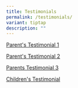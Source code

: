 ```yaml
---
title: Testimonials
permalink: /testimonials/
variant: tiptap
description: ""
---
```

<p><a href="https://drive.google.com/file/d/1F3GdnAhHaDaT7HQdY6_cuBI7Lzk4U8KJ/view?usp=drive_link" rel="noopener noreferrer nofollow" target="_blank">Parent's Testimonial 1</a>
</p>
<p><a href="https://drive.google.com/file/d/1RStjjcFmRIes800zEIWpluS4WkfdwWxA/view?usp=drive_link" rel="noopener noreferrer nofollow" target="_blank">Parent's Testimonial 2</a>
</p>
<p><a href="https://drive.google.com/file/d/1nAkeuXTb-Uw9hRN3VX2TNqKizvOHoAvm/view?usp=sharing" rel="noopener nofollow" target="_blank">Parents Testimonial 3</a>
</p>
<p><a href="https://drive.google.com/file/d/1jN5QWbJggAFTGfJkc2q-TnCPEWX_4FnM/view?usp=drive_link" rel="noopener noreferrer nofollow" target="_blank">Children's Testimonial</a>
</p>